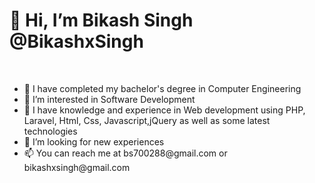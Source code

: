 <h1> 👋 Hi, I’m Bikash Singh @BikashxSingh </h1>
<br>
<ul>
<li> 🌱 I have completed my bachelor's degree in Computer Engineering </li>
<li> 👀 I’m interested in Software Development </li>
<li> 🌱 I have knowledge and experience in Web development using PHP, Laravel, Html, Css, Javascript,jQuery as well as some latest technologies </li>
<li> 💞️ I’m looking for new experiences </li>
<li> 📫 You can reach me at bs700288@gmail.com or bikashxsingh@gmail.com </li>
</ul>



<!---
BikashxSingh/BikashxSingh is a ✨ special ✨ repository because its `README.md` (this file) appears on your GitHub profile.
You can click the Preview link to take a look at your changes.
--->
